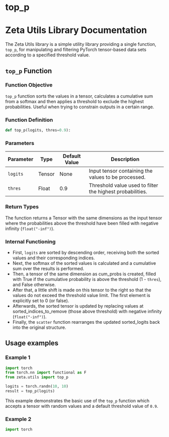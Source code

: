 # top_p

# Zeta Utils Library Documentation

The Zeta Utils library is a simple utility library providing a single function, `top_p`, for manipulating and filtering PyTorch tensor-based data sets according to a specified threshold value.

## `top_p` Function

### Function Objective

`top_p` function sorts the values in a tensor, calculates a cumulative sum from a softmax and then applies a threshold to exclude the highest probabilities. Useful when trying to constrain outputs in a certain range.

### Function Definition

```python
def top_p(logits, thres=0.9):
```

### Parameters

| Parameter | Type  | Default Value | Description                                                                                                                               |
|-----------|-------|---------------|-------------------------------------------------------------------------------------------------------------------------------------------|
| `logits`  | Tensor| None          | Input tensor containing the values to be processed.                                                                                       |
| `thres`   | Float | 0.9           | Threshold value used to filter the highest probabilities.                                                                                  |


### Return Types

The function returns a Tensor with the same dimensions as the input tensor where the probabilities above the threshold have been filled with negative infinity (`float("-inf")`).

### Internal Functioning 

- First, `logits` are sorted by descending order, receiving both the sorted values and their corresponding indices.
- Next, the softmax of the sorted values is calculated and a cumulative sum over the results is performed.
- Then, a tensor of the same dimension as cum_probs is created, filled with True if the cumulative probability is above the threshold (1 - `thres`), and False otherwise.
- After that, a little shift is made on this tensor to the right so that the values do not exceed the threshold value limit. The first element is explicitly set to 0 (or false).
- Afterwards, the sorted tensor is updated by replacing values at sorted_indices_to_remove (those above threshold) with negative infinity (`float("-inf")`).
- Finally, the `scatter` function rearranges the updated sorted_logits back into the original structure.


## Usage examples 

### Example 1

```python
import torch
from torch.nn import functional as F
from zeta.utils import top_p

logits = torch.randn(10, 10)
result = top_p(logits)
```

This example demonstrates the basic use of the `top_p` function which accepts a tensor with random values and a default threshold value of `0.9`.

### Example 2

```python
import torch
